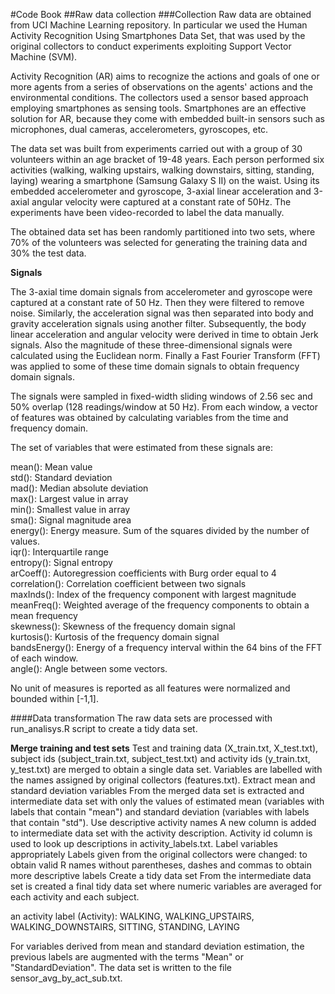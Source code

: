 #Code Book
##Raw data collection
###Collection
Raw data are obtained from UCI Machine Learning repository. In particular we used the Human Activity Recognition Using Smartphones Data Set, that was used by the original collectors to conduct experiments exploiting Support Vector Machine (SVM).   

Activity Recognition (AR) aims to recognize the actions and goals of one or more agents from a series of observations on the agents' actions and the environmental conditions. The collectors used a sensor based approach employing smartphones as sensing tools. Smartphones are an effective solution for AR, because they come with embedded built-in sensors such as microphones, dual cameras, accelerometers, gyroscopes, etc.  

The data set was built from experiments carried out with a group of 30 volunteers within an age bracket of 19-48 years. Each person performed six activities (walking, walking upstairs, walking downstairs, sitting, standing, laying) wearing a smartphone (Samsung Galaxy S II) on the waist. Using its embedded accelerometer and gyroscope, 3-axial linear acceleration and 3-axial angular velocity were captured at a constant rate of 50Hz. The experiments have been video-recorded to label the data manually.  

The obtained data set has been randomly partitioned into two sets, where 70% of the volunteers was selected for generating the training data and 30% the test data.  


**Signals**

The 3-axial time domain signals from accelerometer and gyroscope were captured at a constant rate of 50 Hz. Then they were filtered to remove noise. Similarly, the acceleration signal was then separated into body and gravity acceleration signals using another filter. Subsequently, the body linear acceleration and angular velocity were derived in time to obtain Jerk signals. Also the magnitude of these three-dimensional signals were calculated using the Euclidean norm. Finally a Fast Fourier Transform (FFT) was applied to some of these time domain signals to obtain frequency domain signals.  

The signals were sampled in fixed-width sliding windows of 2.56 sec and 50% overlap (128 readings/window at 50 Hz). From each window, a vector of features was obtained by calculating variables from the time and frequency domain.  

The set of variables that were estimated from these signals are:  

mean(): Mean value  
std(): Standard deviation  
mad(): Median absolute deviation  
max(): Largest value in array  
min(): Smallest value in array  
sma(): Signal magnitude area  
energy(): Energy measure. Sum of the squares divided by the number of values.  
iqr(): Interquartile range  
entropy(): Signal entropy  
arCoeff(): Autoregression coefficients with Burg order equal to 4  
correlation(): Correlation coefficient between two signals  
maxInds(): Index of the frequency component with largest magnitude  
meanFreq(): Weighted average of the frequency components to obtain a mean frequency  
skewness(): Skewness of the frequency domain signal  
kurtosis(): Kurtosis of the frequency domain signal  
bandsEnergy(): Energy of a frequency interval within the 64 bins of the FFT of each window.  
angle(): Angle between some vectors.  

No unit of measures is reported as all features were normalized and bounded within [-1,1].  

####Data transformation
The raw data sets are processed with run_analisys.R script to create a tidy data set.  

**Merge training and test sets**
Test and training data (X_train.txt, X_test.txt), subject ids (subject_train.txt, subject_test.txt) and activity ids (y_train.txt, y_test.txt) are merged to obtain a single data set. Variables are labelled with the names assigned by original collectors (features.txt).
Extract mean and standard deviation variables
From the merged data set is extracted and intermediate data set with only the values of estimated mean (variables with labels that contain "mean") and standard deviation (variables with labels that contain "std").
Use descriptive activity names
A new column is added to intermediate data set with the activity description. Activity id column is used to look up descriptions in activity_labels.txt.
Label variables appropriately
Labels given from the original collectors were changed: to obtain valid R names without parentheses, dashes and commas to obtain more descriptive labels
Create a tidy data set
From the intermediate data set is created a final tidy data set where numeric variables are averaged for each activity and each subject.

an activity label (Activity): WALKING, WALKING_UPSTAIRS, WALKING_DOWNSTAIRS, SITTING, STANDING, LAYING


For variables derived from mean and standard deviation estimation, the previous labels are augmented with the terms "Mean" or "StandardDeviation".
The data set is written to the file sensor_avg_by_act_sub.txt.
